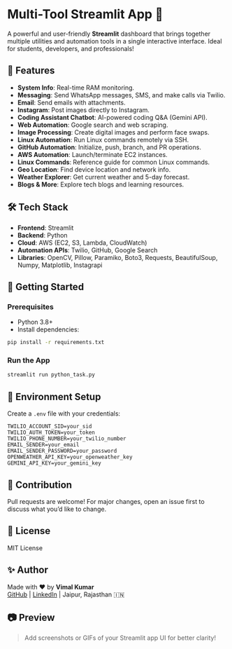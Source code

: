 # Multi-Tool Streamlit App 🚀

A powerful and user-friendly **Streamlit** dashboard that brings together multiple utilities and automation tools in a single interactive interface. Ideal for students, developers, and professionals!

## 🔧 Features

- **System Info**: Real-time RAM monitoring.
- **Messaging**: Send WhatsApp messages, SMS, and make calls via Twilio.
- **Email**: Send emails with attachments.
- **Instagram**: Post images directly to Instagram.
- **Coding Assistant Chatbot**: AI-powered coding Q&A (Gemini API).
- **Web Automation**: Google search and web scraping.
- **Image Processing**: Create digital images and perform face swaps.
- **Linux Automation**: Run Linux commands remotely via SSH.
- **GitHub Automation**: Initialize, push, branch, and PR operations.
- **AWS Automation**: Launch/terminate EC2 instances.
- **Linux Commands**: Reference guide for common Linux commands.
- **Geo Location**: Find device location and network info.
- **Weather Explorer**: Get current weather and 5-day forecast.
- **Blogs & More**: Explore tech blogs and learning resources.

## 🛠️ Tech Stack

- **Frontend**: Streamlit
- **Backend**: Python
- **Cloud**: AWS (EC2, S3, Lambda, CloudWatch)
- **Automation APIs**: Twilio, GitHub, Google Search
- **Libraries**: OpenCV, Pillow, Paramiko, Boto3, Requests, BeautifulSoup, Numpy, Matplotlib, Instagrapi

## 🚀 Getting Started

### Prerequisites

- Python 3.8+
- Install dependencies:

```bash
pip install -r requirements.txt
```

### Run the App

```bash
streamlit run python_task.py
```

## 🔐 Environment Setup

Create a `.env` file with your credentials:

```
TWILIO_ACCOUNT_SID=your_sid
TWILIO_AUTH_TOKEN=your_token
TWILIO_PHONE_NUMBER=your_twilio_number
EMAIL_SENDER=your_email
EMAIL_SENDER_PASSWORD=your_password
OPENWEATHER_API_KEY=your_openweather_key
GEMINI_API_KEY=your_gemini_key
```

## 🤝 Contribution

Pull requests are welcome! For major changes, open an issue first to discuss what you’d like to change.

## 📜 License

MIT License

## ✨ Author

Made with ❤️ by **Vimal Kumar**  
[GitHub](https://github.com/Vimal379) | [LinkedIn](https://www.linkedin.com/in/vimal-kumar-93b60a23b) | Jaipur, Rajasthan 🇮🇳

## 📷 Preview

> Add screenshots or GIFs of your Streamlit app UI for better clarity!